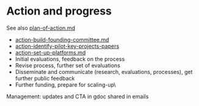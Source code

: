 # Action and progress

See also [plan-of-action.md](../master/plan-of-action.md "mention")



* [action-build-founding-committee.md](action-build-founding-committee.md "mention")
* [action-identify-pilot-key-projects-papers](action-identify-pilot-key-projects-papers/ "mention")
* [action-set-up-platforms.md](action-set-up-platforms.md "mention")
* Initial evaluations, feedback on the process
* Revise process, further set of evaluations
* Disseminate and communicate (research, evaluations, processes), get further public feedback
* Further funding, prepare for scaling-up\


Management: updates and CTA in gdoc shared in emails
